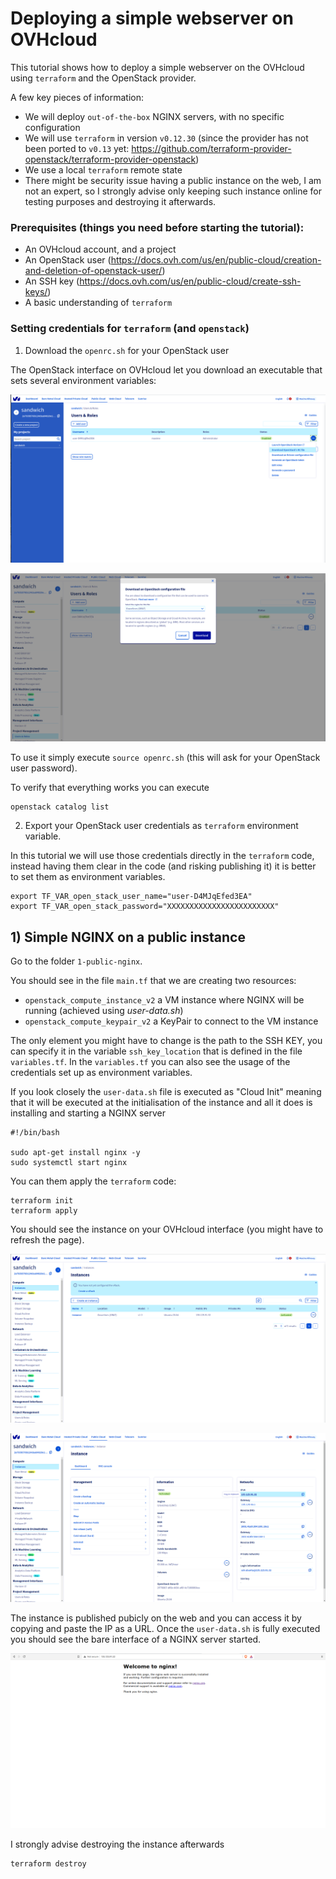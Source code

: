 # Deploying a simple webserver on OVHcloud

This tutorial shows how to deploy a simple webserver on the OVHcloud using `terraform` and the OpenStack provider.

A few key pieces of information:
- We will deploy `out-of-the-box` NGINX servers, with no specific configuration
- We will use `terraform` in version `v0.12.30` (since the provider has not been ported to `v0.13` yet: https://github.com/terraform-provider-openstack/terraform-provider-openstack)
- We use a local `terraform` remote state
- There might be security issue having a public instance on the web, I am not an expert, so I strongly advise only keeping such instance online for testing purposes and destroying it afterwards.

### Prerequisites (things you need before starting the tutorial):
- An OVHcloud account, and a project
- An OpenStack user (https://docs.ovh.com/us/en/public-cloud/creation-and-deletion-of-openstack-user/)
- An SSH key (https://docs.ovh.com/us/en/public-cloud/create-ssh-keys/)
- A basic understanding of `terraform`

### Setting credentials for `terraform` (and `openstack`)

1. Download the `openrc.sh` for your OpenStack user

The OpenStack interface on OVHcloud let you download an executable that sets several environment variables:

![ovh-cloud-dl-openrc.png](screenshots/ovh-cloud-dl-openrc.png) 

![oveh-cloud-choose-region.png](screenshots/oveh-cloud-choose-region.png)

To use it simply execute `source openrc.sh` (this will ask for your OpenStack user password).

To verify that everything works you can execute
```
openstack catalog list
```

2. Export your OpenStack user credentials as `terraform` environment variable.

In this tutorial we will use those credentials directly in the `terraform` code, instead having them clear in the code (and risking publishing it) it is better to set them as environment variables.

```
export TF_VAR_open_stack_user_name="user-D4MJqEfed3EA"
export TF_VAR_open_stack_password="XXXXXXXXXXXXXXXXXXXXXXXX"
```

## 1) Simple NGINX on a public instance

Go to the folder `1-public-nginx`.

You should see in the file `main.tf` that we are creating two resources:
- `openstack_compute_instance_v2` a VM instance where NGINX will be running (achieved using *user-data.sh*)
- `openstack_compute_keypair_v2` a KeyPair to connect to the VM instance 

The only element you might have to change is the path to the SSH KEY, you can specify it in the variable `ssh_key_location` that is defined in the file `variables.tf`.
In the `variables.tf` you can also see the usage of the credentials set up as environment variables. 

If you look closely the `user-data.sh` file is executed as "Cloud Init" meaning that it will be executed at the initialisation of the instance and all it does is installing and starting a NGINX server
```
#!/bin/bash

sudo apt-get install nginx -y
sudo systemctl start nginx
```

You can them apply the `terraform` code:
```
terraform init
terraform apply
```

You should see the instance on your OVHcloud interface (you might have to refresh the page).

![ovh-instances.png](screenshots/ovh-instances.png)

![ovh-instance.png](screenshots/ovh-instance.png)

The instance is published pubicly on the web and you can access it by copying and paste the IP as a URL.
Once the `user-data.sh` is fully executed you should see the bare interface of a NGINX server started.

![ovh-nginx-up.png](screenshots/ovh-nginx-up.png)

I strongly advise destroying the instance afterwards

```
terraform destroy
```
